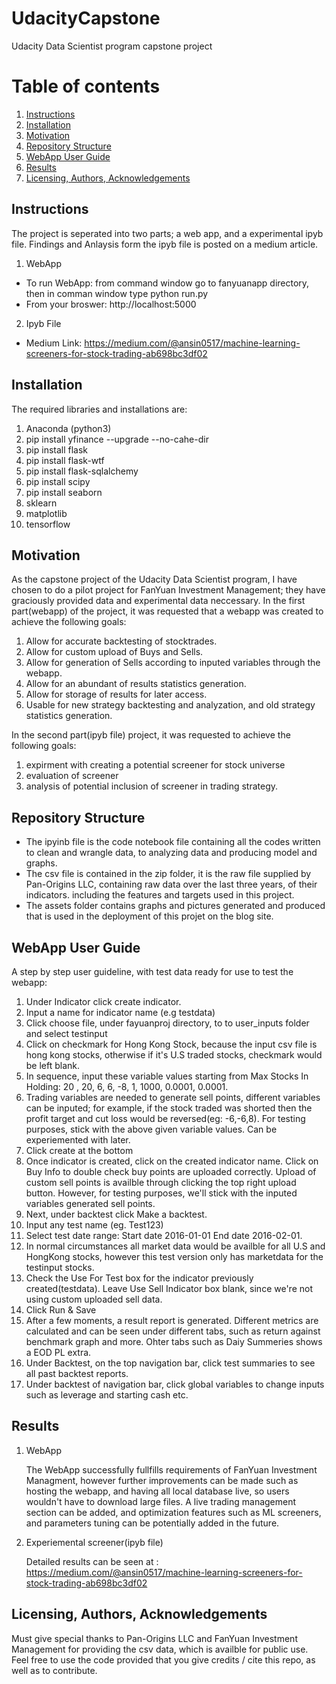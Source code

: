 # UdacityCapstone
Udacity Data Scientist program capstone project


# Table of contents
1. [Instructions](#Instructions)
2. [Installation](#Installation)
3. [Motivation](#Motivation)
4. [Repository Structure](#Structure)
5. [WebApp User Guide](#Webapp)
6. [Results](#Results)
7. [Licensing, Authors, Acknowledgements](#Licensing)



## Instructions <a name="instructions"></a>
The project is seperated into two parts; a web app, and a experimental ipyb file. Findings and Anlaysis form the ipyb file is posted on a medium article.

1. WebApp
  - To run WebApp: from command window go to fanyuanapp directory, then in comman window type python run.py
  - From your broswer: http://localhost:5000
2. Ipyb File
  - Medium Link: https://medium.com/@ansin0517/machine-learning-screeners-for-stock-trading-ab698bc3df02
  
  
## Installation <a name="installation"></a>
The required libraries and installations are:

1. Anaconda (python3)
2. pip install yfinance --upgrade --no-cahe-dir
3. pip install flask
4. pip install flask-wtf
5. pip install flask-sqlalchemy
6. pip install scipy
7. pip install seaborn
8. sklearn
9. matplotlib
10. tensorflow



## Motivation <a name="Motivation"></a>
As the capstone project of the Udacity Data Scientist program, I have chosen to do a pilot project for FanYuan Investment Management; they have graciously provided data and experimental data neccessary.
In the first part(webapp) of the project, it was requested that a webapp was created to achieve the following goals:
1. Allow for accurate backtesting of stocktrades.
2. Allow for custom upload of Buys and Sells.
3. Allow for generation of Sells according to inputed variables through the webapp.
4. Allow for an abundant of results statistics generation.
5. Allow for storage of results for later access.
6. Usable for new strategy backtesting and analyzation, and old strategy statistics generation.

In the second part(ipyb file) project, it was requested to achieve the following goals:
1. expirment with creating a potential screener for stock universe
2. evaluation of screener
3. analysis of potential inclusion of screener in trading strategy.


## Repository Structure <a name="Structure"></a>
- The ipyinb file is the code notebook file containing all the codes written to clean and wrangle data, to analyzing data and producing model and graphs.
- The csv file is contained in the zip folder, it is the raw file supplied by Pan-Origins LLC, containing raw data over the last three years, of their indicators. including the features and targets used in this project.
- The assets folder contains graphs and pictures generated and produced that is used in the deployment of this projet on the blog site.


## WebApp User Guide <a name="Webapp"></a>
A step by step user guideline, with test data ready for use to test the webapp:
1. Under Indicator click create indicator.
2. Input a name for indicator name (e.g testdata)
3. Click choose file, under fayuanproj directory, to to user_inputs folder and select testinput
4. Click on checkmark for Hong Kong Stock, because the input csv file is hong kong stocks, otherwise if it's U.S traded stocks, checkmark would be left blank.
5. In sequence, input these variable values starting from Max Stocks In Holding: 20 , 20, 6, 6, -8, 1, 1000, 0.0001, 0.0001.
6. Trading variables are needed to generate sell points, different variables can be inputed; for example, if the stock traded was shorted then the profit target and cut loss would be reversed(eg: -6,-6,8). For testing purposes, stick with the above given variable values. Can be experiemented with later.
7. Click create at the bottom
8. Once indicator is created, click on the created indicator name. Click on Buy Info to double check buy points are uploaded correctly. Upload of custom sell points is availble through clicking the top right upload button. However, for testing purposes, we'll stick with the inputed variables generated sell points.
9. Next, under backtest click Make a backtest.
10. Input any test name (eg. Test123)
11. Select test date range: Start date 2016-01-01  End date 2016-02-01.
12. In normal circumstances all market data would be availble for all U.S and HongKong stocks, however this test version only has marketdata for the testinput stocks.
13. Check the Use For Test box for the indicator previously created(testdata). Leave Use Sell Indicator box blank, since we're not using custom uploaded sell data.
14. Click Run & Save
15. After a few moments, a result report is generated. Different metrics are calculated and can be seen under different tabs, such as return against benchmark graph and more. Ohter tabs such as Daiy Summeries shows a EOD PL extra.
16. Under Backtest, on the top navigation bar, click test summaries to see all past backtest reports.
17. Under backtest of navigation bar, click global variables to change inputs such as leverage and starting cash etc.




## Results <a name="Results"></a>

1. WebApp

   The WebApp successfully fullfills requirements of FanYuan Investment Managment, however further improvements can be made such as hosting the webapp, and having all local database live, so users wouldn't have to download large files. A live trading management section can be added, and optimization features such as ML screeners, and parameters tuning can be potentially added in the future.

2. Experiemental screener(ipyb file)

   Detailed results can be seen at : https://medium.com/@ansin0517/machine-learning-screeners-for-stock-trading-ab698bc3df02


## Licensing, Authors, Acknowledgements <a name="Licensing"></a>
Must give special thanks to Pan-Origins LLC and FanYuan Investment Management for providing the csv data, which is availble for public use. Feel free to use the code provided that you give credits / cite this repo, as well as to contribute.
